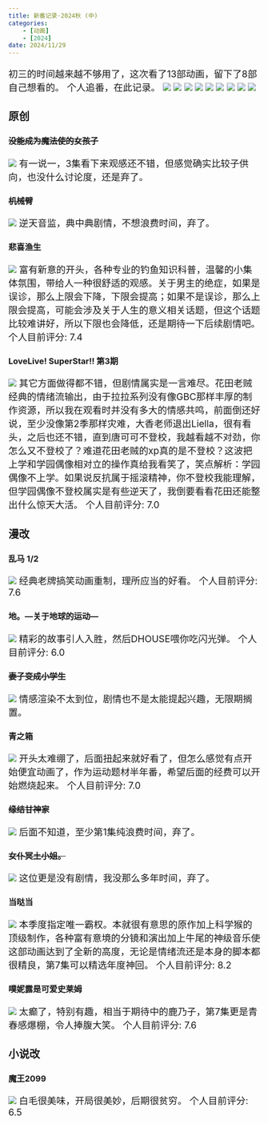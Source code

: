 ```yaml
---
title: 新番记录·2024秋 (中)
categories:
    - [动画]
    - [2024]
date: 2024/11/29
---
```

初三的时间越来越不够用了，这次看了13部动画，留下了8部自己想看的。
个人追番，在此记录。
![](/images/Anime2024/Winter/List01.png)
![](/images/Anime2024/Winter/List02.png)
![](/images/Anime2024/Winter/List03.png)
![](/images/Anime2024/Winter/List04.png)
![](/images/Anime2024/Winter/List05.png)
![](/images/Anime2024/Winter/List06.png)
![](/images/Anime2024/Winter/List07.png)
![](/images/Anime2024/Winter/List08.png)
![](/images/Anime2024/Winter/List09.png)
## 原创
### ~~没能成为魔法使的女孩子~~
![](/images/Anime2024/Winter/Bgm01.png)
有一说一，3集看下来观感还不错，但感觉确实比较子供向，也没什么讨论度，还是弃了。
### ~~机械臂~~
![](/images/Anime2024/Winter/Bgm02.png)
逆天音监，典中典剧情，不想浪费时间，弃了。
### 悲喜渔生
![](/images/Anime2024/Winter/Bgm03.png)
富有新意的开头，各种专业的钓鱼知识科普，温馨的小集体氛围，带给人一种很舒适的观感。关于男主的绝症，如果是误诊，那么上限会下降，下限会提高；如果不是误诊，那么上限会提高，可能会涉及关于人生的意义相关话题，但这个话题比较难讲好，所以下限也会降低，还是期待一下后续剧情吧。
个人目前评分: 7.4
### LoveLive! SuperStar!! 第3期
![](/images/Anime2024/Winter/Bgm04.png)
其它方面做得都不错，但剧情属实是一言难尽。花田老贼经典的情绪流输出，由于拉拉系列没有像GBC那样丰厚的制作资源，所以我在观看时并没有多大的情感共鸣，前面倒还好说，至少没像第2季那样灾难，大香老师退出Liella，很有看头，之后也还不错，直到唐可可不登校，我越看越不对劲，你怎么又不登校了？难道花田老贼的xp真的是不登校？这波把上学和学园偶像相对立的操作真给我看笑了，笑点解析：学园偶像不上学。如果说反抗属于摇滚精神，你不登校我能理解，但学园偶像不登校属实是有些逆天了，我倒要看看花田还能整出什么惊天大活。
个人目前评分: 7.0
## 漫改
### 乱马 1/2
![](/images/Anime2024/Winter/Bgm05.png)
经典老牌搞笑动画重制，理所应当的好看。
个人目前评分: 7.6
### 地。―关于地球的运动―
![](/images/Anime2024/Winter/Bgm06.png)
精彩的故事引人入胜，然后DHOUSE喂你吃闪光弹。
个人目前评分: 6.0
### ~~妻子变成小学生~~
![](/images/Anime2024/Winter/Bgm07.png)
情感渲染不太到位，剧情也不是太能提起兴趣，无限期搁置。
### 青之箱
![](/images/Anime2024/Winter/Bgm08.png)
开头太难绷了，后面扭起来就好看了，但怎么感觉有点开始便宜动画了，作为运动题材半年番，希望后面的经费可以开始燃烧起来。
个人目前评分: 7.0
### ~~缘结甘神家~~
![](/images/Anime2024/Winter/Bgm09.png)
后面不知道，至少第1集纯浪费时间，弃了。
### ~~女仆冥土小姐。~~
![](/images/Anime2024/Winter/Bgm10.png)
这位更是没有剧情，我没那么多年时间，弃了。
### 当哒当
![](/images/Anime2024/Winter/Bgm11.png)
本季度指定唯一霸权。本就很有意思的原作加上科学猴的顶级制作，各种富有意境的分镜和演出加上牛尾的神级音乐使这部动画达到了全新的高度，无论是情绪流还是本身的脚本都很精良，第7集可以精选年度神回。
个人目前评分: 8.2
### 噗妮露是可爱史莱姆
![](/images/Anime2024/Winter/Bgm12.png)
太癫了，特别有趣，相当于期待中的鹿乃子，第7集更是青春感爆棚，令人捧腹大笑。
个人目前评分: 7.6
## 小说改
### 魔王2099
![](/images/Anime2024/Winter/Bgm13.png)
白毛很美味，开局很美妙，后期很贫穷。
个人目前评分: 6.5
<style>
    p {font-size: 14pt;}
    li {font-size: 14pt;}
</style>